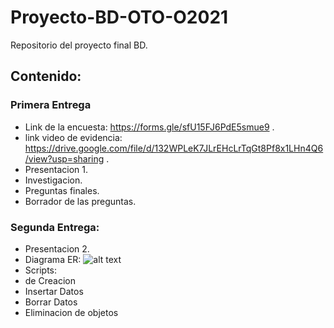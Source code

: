 # Proyecto-BD-OTO-O2021
Repositorio del proyecto final BD.

## Contenido:
### Primera Entrega
- Link de la encuesta: https://forms.gle/sfU15FJ6PdE5smue9 .
- link video de evidencia: https://drive.google.com/file/d/132WPLeK7JLrEHcLrTqGt8Pf8x1LHn4Q6/view?usp=sharing .
- Presentacion 1.
- Investigacion.
- Preguntas finales.
- Borrador de las preguntas.
### Segunda Entrega:
- Presentacion 2.
- Diagrama ER: 
![alt text](https://github.com/iancarbajal/Proyecto-BD-OTO-O2021/blob/main/Diagrama%20ER.PNG?raw=true)
- Scripts:
-  de Creacion
-  Insertar Datos
-  Borrar Datos 
-  Eliminacion de objetos

